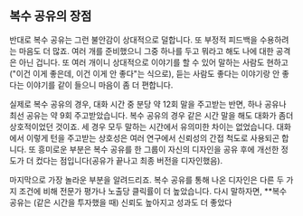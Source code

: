 ## 복수 공유의 장점
반대로 복수 공유는 그런 불안감이 상대적으로 덜합니다. 또 부정적 피드백을 수용하려는 마음도 더 많죠. 여러 개를 준비했으니 그중 하나를 두고 뭐라고 해도 나에 대한 공격은 아닌 겁니다. 또 여러 개이니 상대적으로 이야기를 할 수 있어 말하는 사람도 현하고("이건 이게 좋은데, 이건 이게 안 좋다"는 식으로), 듣는 사람도 좋다는 이야기랑 안 좋다는 이야기를 같이 들으니 마음이 좀 더 편합니다.

실제로 복수 공유의 경우, 대화 시간 중 분당 약 12회 말을 주고받는 반면, 하나 공유나 최선 공유는 약 9회 주고받았습니다. 복수 공유의 경우 같은 시간 말을 해도 대화가 좀더 상호적이었던 것이죠. 세 경우 모두 말하는 시간에서 유의미한 차이는 없었습니다. 대화에서 이렇게 턴을 주고받는 상호성은 여러 연구에서 신뢰성의 간접 척도로 사용되곤 합니다. 또 흥미로운 부분은 복수 공유를 한 그룹이 자신의 디자인을 공유 후에 개선한 정도가 더 컸다는 점입니다(공유가 끝나고 최종 버전을 디자인했음).

마지막으로 가장 놀라운 부분을 알려드리죠. 복수 공유를 통해 나온 디자인은 다른 두 가지 조건에 비해 전문가 평가나 노출당 클릭률이 더 높았습니다. 다시 말하자면, **복수 공유는 (같은 시간을 투자했을 때) 신뢰도 높아지고 성과도 더 좋았다
